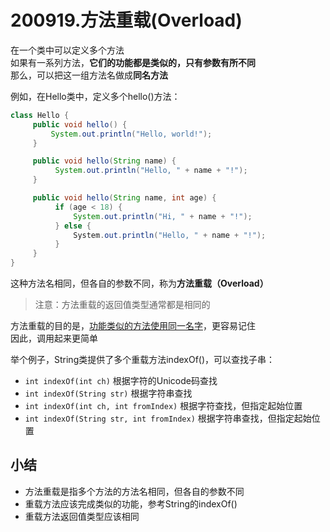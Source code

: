 # 200919.方法重载(Overload)

在一个类中可以定义多个方法  
如果有一系列方法，**它们的功能都是类似的，只有参数有所不同**  
那么，可以把这一组方法名做成**同名方法**  

例如，在Hello类中，定义多个hello()方法：
```java
class Hello {
     public void hello() {
         System.out.println("Hello, world!");
     }

     public void hello(String name) {
          System.out.println("Hello, " + name + "!");
     }

     public void hello(String name, int age) {
          if (age < 18) {
              System.out.println("Hi, " + name + "!");
          } else {
              System.out.println("Hello, " + name + "!");
          }
     }
}
```

这种方法名相同，但各自的参数不同，称为**方法重载（Overload）**  
> 注意：方法重载的返回值类型通常都是相同的  

方法重载的目的是，<u>功能类似的方法使用同一名字</u>，更容易记住  
因此，调用起来更简单

举个例子，String类提供了多个重载方法indexOf()，可以查找子串：  
* `int indexOf(int ch)` 根据字符的Unicode码查找  
* `int indexOf(String str)` 根据字符串查找  
* `int indexOf(int ch, int fromIndex)` 根据字符查找，但指定起始位置  
* `int indexOf(String str, int fromIndex)` 根据字符串查找，但指定起始位置  


## 小结
* 方法重载是指多个方法的方法名相同，但各自的参数不同  
* 重载方法应该完成类似的功能，参考String的indexOf()  
* 重载方法返回值类型应该相同  
